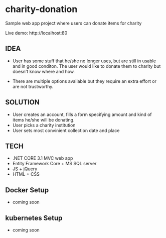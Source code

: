 # charity-donation
Sample web app project where users can donate items for charity

Live demo: http://localhost:80

## IDEA

* User has some stuff that he/she no longer uses, but are still in usable and in good conditon. The user would like to donate them to charity but doesn't know where and how.

* There are multiple options available but they require an extra effort or are not trustworthy.

## SOLUTION

* User creates an account, fills a form specifying amount and kind of items he/she will be donating.
* User picks a charity institution
* User sets most convinient collection date and place

## TECH

* .NET CORE 3.1 MVC web app
* Entity Framework Core + MS SQL server
* JS + jQuery
* HTML + CSS

## Docker Setup

* coming soon

## kubernetes Setup

* coming soon